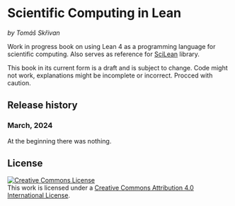 # Scientific Computing in Lean

*by Tomáš Skřivan*

Work in progress book on using Lean 4 as a programming language for scientific computing. Also serves as reference for [SciLean](www.github.com/lecopivo/SciLean) library.

This book in its current form is a draft and is subject to change. Code might not work, explanations might be incomplete or incorrect. Procced with caution. 

## Release history

### March, 2024

At the beginning there was nothing.

## License

<a rel="license" href="http://creativecommons.org/licenses/by/4.0/"><img alt="Creative Commons License" style="border-width:0" src="https://i.creativecommons.org/l/by/4.0/88x31.png" /></a><br />This work is licensed under a <a rel="license" href="http://creativecommons.org/licenses/by/4.0/">Creative Commons Attribution 4.0 International License</a>.
